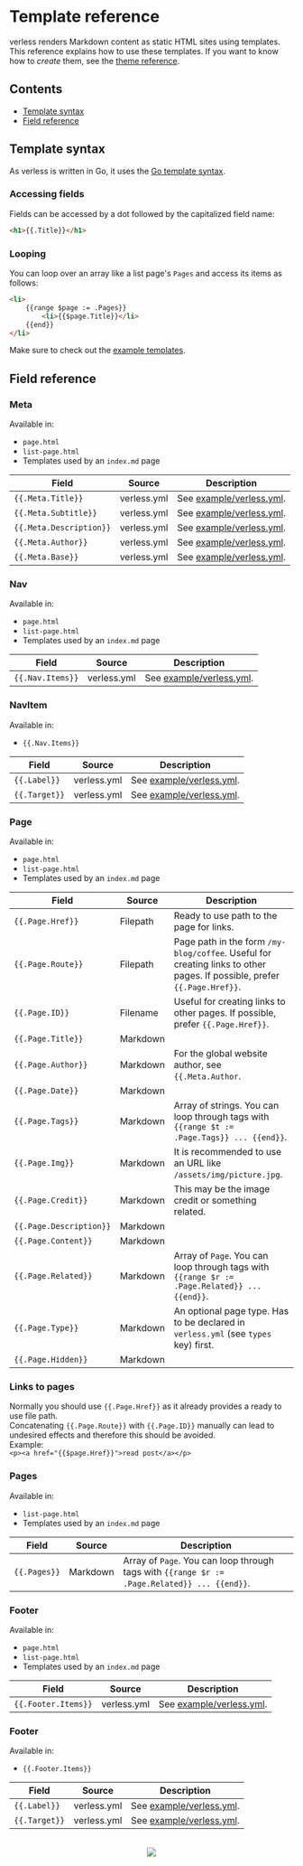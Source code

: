 # Template reference

verless renders Markdown content as static HTML sites using templates. This reference explains how to use these
templates. If you want to know how to _create_ them, see the [theme reference](theme-reference.md).

## Contents

* [Template syntax](#template-syntax)
* [Field reference](#field-reference)

## Template syntax

As verless is written in Go, it uses the [Go template syntax](https://golang.org/pkg/text/template/).

### Accessing fields

Fields can be accessed by a dot followed by the capitalized field name:

```html
<h1>{{.Title}}</h1>
``` 

### Looping

You can loop over an array like a list page's `Pages` and access its items as follows:

```html
<li>
    {{range $page := .Pages}}
        <li>{{$page.Title}}</li>
    {{end}}
</li>
```

Make sure to check out the [example templates](../example/templates).

## Field reference

### Meta

Available in:
* `page.html`
* `list-page.html`
* Templates used by an `index.md` page

| Field                   | Source      | Description                                        |
|-------------------------|-------------|----------------------------------------------------|
| `{{.Meta.Title}}`       | verless.yml | See [example/verless.yml](../example/verless.yml). |
| `{{.Meta.Subtitle}}`    | verless.yml | See [example/verless.yml](../example/verless.yml). |
| `{{.Meta.Description}}` | verless.yml | See [example/verless.yml](../example/verless.yml). |
| `{{.Meta.Author}}`      | verless.yml | See [example/verless.yml](../example/verless.yml). |
| `{{.Meta.Base}}`        | verless.yml | See [example/verless.yml](../example/verless.yml). |

### Nav

Available in:
* `page.html`
* `list-page.html`
* Templates used by an `index.md` page

| Field            | Source      | Description                                        |
|------------------|-------------|----------------------------------------------------|
| `{{.Nav.Items}}` | verless.yml | See [example/verless.yml](../example/verless.yml). |

### NavItem

Available in:
* `{{.Nav.Items}}`

| Field         | Source      | Description                                        |
|---------------|-------------|----------------------------------------------------|
| `{{.Label}}`  | verless.yml | See [example/verless.yml](../example/verless.yml). |
| `{{.Target}}` | verless.yml | See [example/verless.yml](../example/verless.yml). |

### Page

Available in:
* `page.html`
* `list-page.html`
* Templates used by an `index.md` page

| Field                   | Source   | Description                                                                                                              |
|-------------------------|----------|--------------------------------------------------------------------------------------------------------------------------|
| `{{.Page.Href}}`        | Filepath | Ready to use path to the page for links.                                                                                 |
| `{{.Page.Route}}`       | Filepath | Page path in the form `/my-blog/coffee`. Useful for creating links to other pages. If possible, prefer `{{.Page.Href}}`. |
| `{{.Page.ID}}`          | Filename | Useful for creating links to other pages. If possible, prefer `{{.Page.Href}}`.                                          |
| `{{.Page.Title}}`       | Markdown |                                                                                                                          |
| `{{.Page.Author}}`      | Markdown | For the global website author, see `{{.Meta.Author`.                                                                     |
| `{{.Page.Date}}`        | Markdown |                                                                                                                          |
| `{{.Page.Tags}}`        | Markdown | Array of strings. You can loop through tags with `{{range $t := .Page.Tags}} ... {{end}}`.                               |
| `{{.Page.Img}}`         | Markdown | It is recommended to use an URL like `/assets/img/picture.jpg`.                                                          |
| `{{.Page.Credit}}`      | Markdown | This may be the image credit or something related.                                                                       |
| `{{.Page.Description}}` | Markdown |                                                                                                                          |
| `{{.Page.Content}}`     | Markdown |                                                                                                                          |
| `{{.Page.Related}}`     | Markdown | Array of `Page`. You can loop through tags with `{{range $r := .Page.Related}} ... {{end}}`.                             |
| `{{.Page.Type}}`        | Markdown | An optional page type. Has to be declared in `verless.yml` (see `types` key) first.                                      |
| `{{.Page.Hidden}}`      | Markdown |                                                                                                                          |

### Links to pages

Normally you should use `{{.Page.Href}}` as it already provides a ready to use file path.  
Concatenating `{{.Page.Route}}` with `{{.Page.ID}}` manually can lead to undesired effects and therefore this should be avoided.  
Example:  
`<p><a href="{{$page.Href}}">read post</a></p>`

### Pages

Available in:
* `list-page.html`
* Templates used by an `index.md` page

| Field        | Source   | Description                                                                                  |
|--------------|----------|----------------------------------------------------------------------------------------------|
| `{{.Pages}}` | Markdown | Array of `Page`. You can loop through tags with `{{range $r := .Page.Related}} ... {{end}}`. |

### Footer

Available in:
* `page.html`
* `list-page.html`
* Templates used by an `index.md` page

| Field               | Source      | Description                                        |
|---------------------|-------------|----------------------------------------------------|
| `{{.Footer.Items}}` | verless.yml | See [example/verless.yml](../example/verless.yml). |

### Footer

Available in:
* `{{.Footer.Items}}`

| Field         | Source      | Description                                        |
|---------------|-------------|----------------------------------------------------|
| `{{.Label}}`  | verless.yml | See [example/verless.yml](../example/verless.yml). |
| `{{.Target}}` | verless.yml | See [example/verless.yml](../example/verless.yml). |

<p align="center">
<br>
<a href="https://github.com/verless/verless">
<img src="https://verless.dominikbraun.io/static/img/logo-footer-v1.0.0.png">
</a>
</p>
